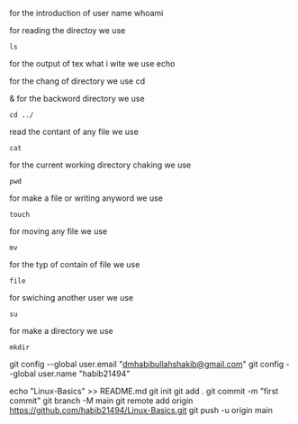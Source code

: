 for the introduction of user name
	whoami

for reading the directoy we use
        
	ls 

for the output of tex what i wite we use
	echo 

for the chang of directory we use 
	cd 

& for the backword directory we use 

	cd ../

read the contant of any file we use

	cat 

for the current working directory chaking we use
 
	pwd

for make a file or writing anyword we use 

	touch 

for moving any file we use

	mv

for the typ of contain of file we use

	file 

for swiching another user we use 

	su

for make a directory we use 

	mkdir




  git config --global user.email "dmhabibullahshakib@gmail.com"
  git config --global user.name "habib21494"

echo "Linux-Basics" >> README.md
git init
git add .
git commit -m "first commit"
git branch -M main
git remote add origin https://github.com/habib21494/Linux-Basics.git
git push -u origin main